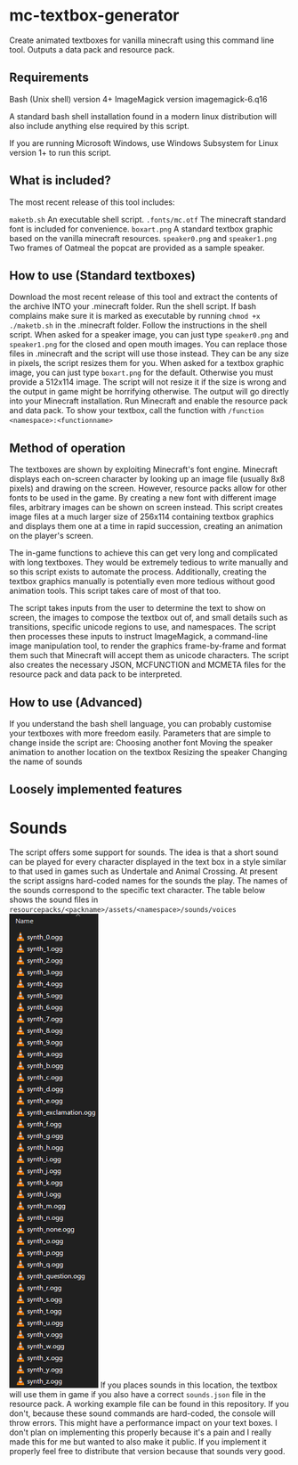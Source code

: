 # mc-textbox-generator

Create animated textboxes for vanilla minecraft using this command line tool.
Outputs a data pack and resource pack.

## Requirements

Bash (Unix shell) version 4+
ImageMagick version imagemagick-6.q16

A standard bash shell installation found in a modern linux distribution will also include anything else required by this script.

If you are running Microsoft Windows, use Windows Subsystem for Linux version 1+ to run this script.

## What is included?

The most recent release of this tool includes:

`maketb.sh` An executable shell script.
`.fonts/mc.otf` The minecraft standard font is included for convenience.
`boxart.png` A standard textbox graphic based on the vanilla minecraft resources.
`speaker0.png` and `speaker1.png` Two frames of Oatmeal the popcat are provided as a sample speaker.

## How to use (Standard textboxes)

Download the most recent release of this tool and extract the contents of the archive INTO your .minecraft folder.
Run the shell script. If bash complains make sure it is marked as executable by running `chmod +x ./maketb.sh` in the .minecraft folder.
Follow the instructions in the shell script.
When asked for a speaker image, you can just type `speaker0.png` and `speaker1.png` for the closed and open mouth images.
You can replace those files in .minecraft and the script will use those instead. They can be any size in pixels, the script resizes them for you.
When asked for a textbox graphic image, you can just type `boxart.png` for the default. Otherwise you must provide a 512x114 image. The script will not resize it if the size is wrong and the output in game might be horrifying otherwise.
The output will go directly into your Minecraft installation.
Run Minecraft and enable the resource pack and data pack.
To show your textbox, call the function with `/function <namespace>:<functionname>`

## Method of operation

The textboxes are shown by exploiting Minecraft's font engine. Minecraft displays each on-screen character by looking up an image file (usually 8x8 pixels) and drawing on the screen. However, resource packs allow for other fonts to be used in the game. By creating a new font with different image files, arbitrary images can be shown on screen instead. This script creates image files at a much larger size of 256x114 containing textbox graphics and displays them one at a time in rapid succession, creating an animation on the player's screen.

The in-game functions to achieve this can get very long and complicated with long textboxes. They would be extremely tedious to write manually and so this script exists to automate the process.
Additionally, creating the textbox graphics manually is potentially even more tedious without good animation tools. This script takes care of most of that too.

The script takes inputs from the user to determine the text to show on screen, the images to compose the textbox out of, and small details such as transitions, specific unicode regions to use, and namespaces.
The script then processes these inputs to instruct ImageMagick, a command-line image manipulation tool, to render the graphics frame-by-frame and format them such that Minecraft will accept them as unicode characters.
The script also creates the necessary JSON, MCFUNCTION and MCMETA files for the resource pack and data pack to be interpreted.

## How to use (Advanced)

If you understand the bash shell language, you can probably customise your textboxes with more freedom easily.
Parameters that are simple to change inside the script are:
    Choosing another font
    Moving the speaker animation to another location on the textbox
    Resizing the speaker
    Changing the name of sounds


## Loosely implemented features
# Sounds
The script offers some support for sounds. The idea is that a short sound can be played for every character displayed in the text box in a style similar to that used in games such as Undertale and Animal Crossing.
At present the script assigns hard-coded names for the sounds the play. The names of the sounds correspond to the specific text character. The table below shows the sound files in `resourcepacks/<packname>/assets/<namespace>/sounds/voices`
![sounds screenshot](./image.png)
If you places sounds in this location, the textbox will use them in game if you also have a correct `sounds.json` file in the resource pack. A working example file can be found in this repository.
If you don't, because these sound commands are hard-coded, the console will throw errors. This might have a performance impact on your text boxes.
I don't plan on implementing this properly because it's a pain and I really made this for me but wanted to also make it public. If you implement it properly feel free to distribute that version because that sounds very good.
